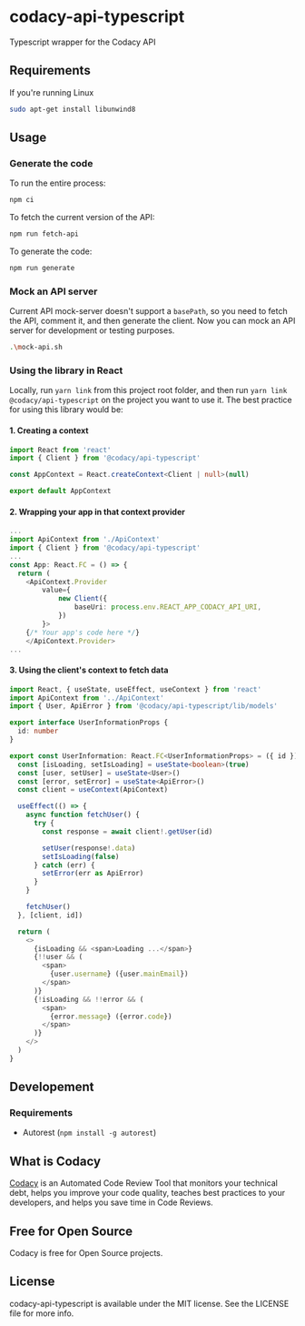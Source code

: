 # codacy-api-typescript
Typescript wrapper for the Codacy API

## Requirements
If you're running Linux
```bash
sudo apt-get install libunwind8
```

## Usage
### Generate the code
To run the entire process:
```bash
npm ci
```

To fetch the current version of the API:
```bash
npm run fetch-api
```

To generate the code:
```bash
npm run generate
```



### Mock an API server
Current API mock-server doesn't support a `basePath`, so you need to fetch the API, comment it, and then generate the client. Now you can mock an API server for development or testing purposes.
```bash
.\mock-api.sh
```

### Using the library in React
Locally, run `yarn link` from this project root folder, and then run `yarn link @codacy/api-typescript` on the project you want to use it. The best practice for using this library would be:

#### 1. Creating a context
```typescript
import React from 'react'
import { Client } from '@codacy/api-typescript'

const AppContext = React.createContext<Client | null>(null)

export default AppContext
```

#### 2. Wrapping your app in that context provider
```typescript
...
import ApiContext from './ApiContext'
import { Client } from '@codacy/api-typescript'
...
const App: React.FC = () => {
  return (
    <ApiContext.Provider
        value={
            new Client({
                baseUri: process.env.REACT_APP_CODACY_API_URI,
            })
        }>
    {/* Your app's code here */}
    </ApiContext.Provider>
...
```

#### 3. Using the client's context to fetch data
```typescript
import React, { useState, useEffect, useContext } from 'react'
import ApiContext from '../ApiContext'
import { User, ApiError } from '@codacy/api-typescript/lib/models'

export interface UserInformationProps {
  id: number
}

export const UserInformation: React.FC<UserInformationProps> = ({ id }) => {
  const [isLoading, setIsLoading] = useState<boolean>(true)
  const [user, setUser] = useState<User>()
  const [error, setError] = useState<ApiError>()
  const client = useContext(ApiContext)

  useEffect(() => {
    async function fetchUser() {
      try {
        const response = await client!.getUser(id)

        setUser(response!.data)
        setIsLoading(false)
      } catch (err) {
        setError(err as ApiError)
      }
    }

    fetchUser()
  }, [client, id])

  return (
    <>
      {isLoading && <span>Loading ...</span>}
      {!!user && (
        <span>
          {user.username} ({user.mainEmail})
        </span>
      )}
      {!isLoading && !!error && (
        <span>
          {error.message} ({error.code})
        </span>
      )}
    </>
  )
}
```

## Developement
### Requirements
-   Autorest (`npm install -g autorest`)

## What is Codacy
[Codacy](https://www.codacy.com/) is an Automated Code Review Tool that monitors your technical debt, helps you improve your code quality, teaches best practices to your developers, and helps you save time in Code Reviews.

## Free for Open Source
Codacy is free for Open Source projects.

## License
codacy-api-typescript is available under the MIT license. See the LICENSE file for more info.
